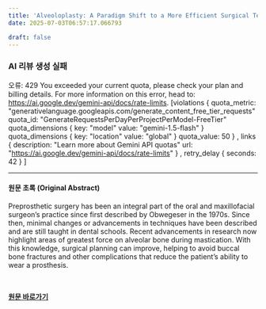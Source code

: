 ```yaml
---
title: 'Alveoloplasty: A Paradigm Shift to a More Efficient Surgical Technique'
date: 2025-07-03T06:57:17.066793

draft: false
---
```


### AI 리뷰 생성 실패
오류: 429 You exceeded your current quota, please check your plan and billing details. For more information on this error, head to: https://ai.google.dev/gemini-api/docs/rate-limits. [violations {
  quota_metric: "generativelanguage.googleapis.com/generate_content_free_tier_requests"
  quota_id: "GenerateRequestsPerDayPerProjectPerModel-FreeTier"
  quota_dimensions {
    key: "model"
    value: "gemini-1.5-flash"
  }
  quota_dimensions {
    key: "location"
    value: "global"
  }
  quota_value: 50
}
, links {
  description: "Learn more about Gemini API quotas"
  url: "https://ai.google.dev/gemini-api/docs/rate-limits"
}
, retry_delay {
  seconds: 42
}
]

---

#### 원문 초록 (Original Abstract)
Preprosthetic surgery has been an integral part of the oral and maxillofacial surgeon’s practice since first described by Obwegeser in the 1970s. Since then, minimal changes or advancements in techniques have been described and are still taught in dental schools. Recent advancements in research now highlight areas of greatest force on alveolar bone during mastication. With this knowledge, surgical planning can improve, helping to avoid buccal bone fractures and other complications that reduce the patient’s ability to wear a prosthesis.

<br>

**[원문 바로가기](https://www.joms.org/article/S0278-2391(25)00249-6/fulltext?rss=yes)**
